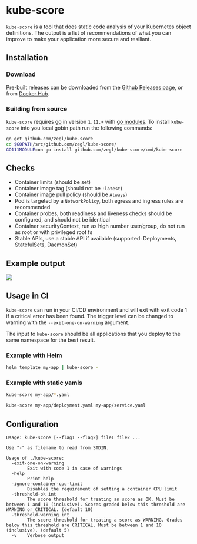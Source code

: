 # kube-score

`kube-score` is a tool that does static code analysis of your Kubernetes object definitions.
The output is a list of recommendations of what you can improve to make your application more secure and resiliant.

## Installation

### Download

Pre-built releases can be downloaded from the [Github Releases page](https://github.com/zegl/kube-score/releases), or from [Docker Hub](https://hub.docker.com/r/zegl/kube-score/).

### Building from source

`kube-score` requires [go](https://golang.org/) in version `1.11.+` with [go modules](https://github.com/golang/go/wiki/Modules). To install `kube-score` into you local gobin path run the following commands:

```bash
go get github.com/zegl/kube-score
cd $GOPATH/src/github.com/zegl/kube-score/
GO111MODULE=on go install github.com/zegl/kube-score/cmd/kube-score
```

## Checks

* Container limits (should be set)
* Container image tag (should not be `:latest`)
* Container image pull policy (should be `Always`)
* Pod is targeted by a `NetworkPolicy`, both egress and ingress rules are recommended
* Container probes, both readiness and liveness checks should be configured, and should not be identical
* Container securityContext, run as high number user/group, do not run as root or with privileged root fs
* Stable APIs, use a stable API if available (supported: Deployments, StatefulSets, DaemonSet)

## Example output

![](https://i.imgur.com/zETNJNS.png)

## Usage in CI

`kube-score` can run in your CI/CD environment and will exit with exit code 1 if a critical error has been found.
The trigger level can be changed to warning with the `--exit-one-on-warning` argument.

The input to `kube-score` should be all applications that you deploy to the same namespace for the best result.

### Example with Helm

```bash
helm template my-app | kube-score -
```

### Example with static yamls

```bash
kube-score my-app/*.yaml
```

```bash
kube-score my-app/deployment.yaml my-app/service.yaml
```

## Configuration

```
Usage: kube-score [--flag1 --flag2] file1 file2 ...

Use "-" as filename to read from STDIN.

Usage of ./kube-score:
  -exit-one-on-warning
    	Exit with code 1 in case of warnings
  -help
    	Print help
  -ignore-container-cpu-limit
    	Disables the requirement of setting a container CPU limit
  -threshold-ok int
    	The score threshold for treating an score as OK. Must be between 1 and 10 (inclusive). Scores graded below this threshold are WARNING or CRITICAL. (default 10)
  -threshold-warning int
    	The score threshold for treating a score as WARNING. Grades below this threshold are CRITICAL. Must be between 1 and 10 (inclusive). (default 5)
  -v	Verbose output
```
